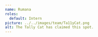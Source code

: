 ```yaml
---
name: Rumana
roles:
  default: Intern
picture: ../../images/team/Ta11yCat.png
alt: The Tally Cat has claimed this spot.
---
```

